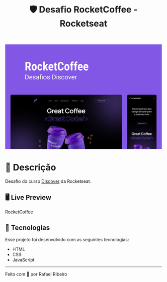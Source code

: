 <h1 align="center">
 🛡 Desafio RocketCoffee - Rocketseat
</h1>

<br>

![Resultado final do projeto](https://github.com/rafaelribeiro-dev/rocketcoffee/blob/main/cover.png)

# 📝 Descrição

Desafio do curso [Discover](https://app.rocketseat.com.br/discover) da Rocketseat. </br>


## 🖥 Live Preview

[RocketCoffee](https://rafaelribeiro-dev.github.io/rocketcoffee/)

## 🚀 Tecnologias

Esse projeto foi desenvolvido com as seguintes tecnologias:

- HTML
- CSS
- JavaScript

---

Feito com 💜 por Rafael Ribeiro
